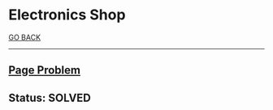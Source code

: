 # Electronics Shop

[GO BACK](../README.md)

___

## [Page Problem](https://www.hackerrank.com/challenges/electronics-shop/problem)

## Status: SOLVED

